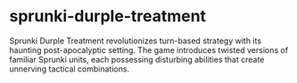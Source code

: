 # sprunki-durple-treatment
Sprunki Durple Treatment revolutionizes turn-based strategy with its haunting post-apocalyptic setting. The game introduces twisted versions of familiar Sprunki units, each possessing disturbing abilities that create unnerving tactical combinations.
